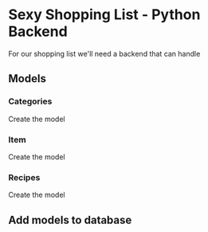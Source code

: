 # Sexy Shopping List - Python Backend

For our shopping list we'll need a backend that can handle 

## Models

### Categories

Create the model

### Item

Create the model

### Recipes

Create the model

## Add models to database